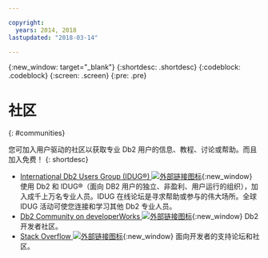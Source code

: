 ```yaml
---

copyright:
  years: 2014, 2018
lastupdated: "2018-03-14"

---
```


<!-- Attribute definitions --> 
{:new_window: target="_blank"}
{:shortdesc: .shortdesc}
{:codeblock: .codeblock}
{:screen: .screen}
{:pre: .pre}

# 社区
{: #communities}

您可加入用户驱动的社区以获取专业 Db2 用户的信息、教程、讨论或帮助。而且加入免费！
{: shortdesc}

* [International Db2 Users Group (IDUG®) ![外部链接图标](../../icons/launch-glyph.svg "外部链接图标")](https://www.idug.org/){:new_window} 使用 Db2 和 IDUG®（面向 DB2 用户的独立、非盈利、用户运行的组织），加入成千上万名专业人员。IDUG 在线论坛是寻求帮助或参与的伟大场所。全球 IDUG 活动可使您连接和学习其他 Db2 专业人员。
* [Db2 Community on developerWorks ![外部链接图标](../../icons/launch-glyph.svg "外部链接图标")](https://developer.ibm.com/data/db2/){:new_window} Db2 开发者社区。
* [Stack Overflow ![外部链接图标](../../icons/launch-glyph.svg "外部链接图标")](https://stackoverflow.com/users/login?ssrc=anon_ask&returnurl=https%3a%2f%2fstackoverflow.com%2fquestions%2fask%3ftags%3ddashdb){:new_window} 面向开发者的支持论坛和社区。
